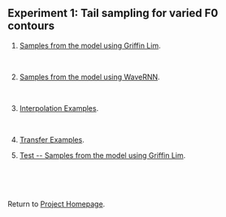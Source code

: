<!-- exp 1 -->

## Experiment 1: Tail sampling for varied F0 contours

1. [Samples from the model using Griffin Lim](https://ljlj9.github.io/mscproject/experiment_1a.html).
<br>

2. [Samples from the model using WaveRNN](https://ljlj9.github.io/mscproject/experiment_1b.html).
<br>

3. [Interpolation Examples](https://ljlj9.github.io/mscproject/experiment_1c.html).
<br>

4. [Transfer Examples](https://ljlj9.github.io/mscproject/experiment_1d.html).<br>

5. [Test -- Samples from the model using Griffin Lim](https://ljlj9.github.io/mscproject/experiment_1a_test.html).
<br>


<br><br>
Return to [Project Homepage](https://ljlj9.github.io/mscproject/index.html).
